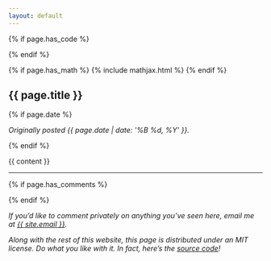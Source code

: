 ```yaml
---
layout: default
---
```


<span/>

{% if page.has_code %}
  <link rel="stylesheet" type="text/css" href="{{ "/assets/code.css" | relative_url }}">
{% endif %}

{% if page.has_math %}
  {% include mathjax.html %}
{% endif %}

<section>
  <h2>{{ page.title }}</h2>

  {% if page.date %}
    <p class="small"><i>Originally posted {{ page.date | date: '%B %d, %Y' }}.</i></p>
  {% endif %}

  {{ content }}
</section>

<hr>

{% if page.has_comments %}
  <div id="commento"></div>
  <script async src="https://cdn.commento.io/js/commento.js"></script>
 {% endif %}
 
<p class="small"><i>If you’d like to comment privately on anything you’ve seen here,
email me at <a href="mailto:{{ site.email }}" class="break">{{ site.email }}</a>.

Along with the rest of this website, this page is distributed under an MIT license. Do what
you like with it. In fact, here’s the <a href="https://github.com/sammosummo/sammosummo.github.io">source code</a>!
</i></p>